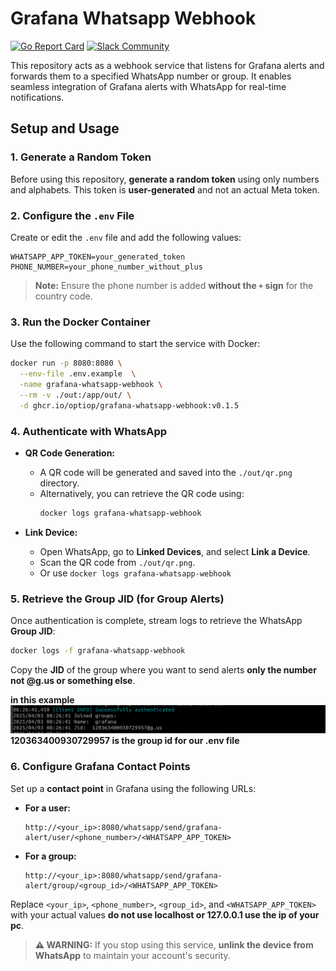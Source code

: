 # Grafana Whatsapp Webhook

[![Go Report Card](https://goreportcard.com/badge/github.com/optiop/grafana-whatsapp-webhook)](https://goreportcard.com/report/github.com/optiop/grafana-whatsapp-webhook)
[![Slack Community](https://badgen.net/badge/icon/slack?icon=slack&label)](https://join.slack.com/t/optioporg/shared_invite/zt-33axtzuao-Kd5NzaVm2GOhozBHOTj_Yg)

This repository acts as a webhook service that listens for Grafana alerts and forwards them to a specified WhatsApp number or group. It enables seamless integration of Grafana alerts with WhatsApp for real-time notifications.

## Setup and Usage

### 1. Generate a Random Token
Before using this repository, **generate a random token** using only numbers and alphabets. This token is **user-generated** and not an actual Meta token.

### 2. Configure the `.env` File
Create or edit the `.env` file and add the following values:
```
WHATSAPP_APP_TOKEN=your_generated_token
PHONE_NUMBER=your_phone_number_without_plus
```
> **Note:** Ensure the phone number is added **without the `+` sign** for the country code.

### 3. Run the Docker Container
Use the following command to start the service with Docker:
```bash
docker run -p 8080:8080 \
  --env-file .env.example  \
  -name grafana-whatsapp-webhook \
  --rm -v ./out:/app/out/ \
  -d ghcr.io/optiop/grafana-whatsapp-webhook:v0.1.5
```

### 4. Authenticate with WhatsApp
- **QR Code Generation:**
  - A QR code will be generated and saved into the `./out/qr.png` directory.
  - Alternatively, you can retrieve the QR code using:
    ```bash
    docker logs grafana-whatsapp-webhook
    ```

- **Link Device:**
  - Open WhatsApp, go to **Linked Devices**, and select **Link a Device**.
  - Scan the QR code from `./out/qr.png`.
  - Or use `docker logs grafana-whatsapp-webhook`

### 5. Retrieve the Group JID (for Group Alerts)
Once authentication is complete, stream logs to retrieve the WhatsApp **Group JID**:
```bash
docker logs -f grafana-whatsapp-webhook
```
Copy the **JID** of the group where you want to send alerts 
**only the number not @g.us or something else**.

**in this example ![Scan QR Code](images/jid.png) 120363400930729957 is the group id for our .env file**
### 6. Configure Grafana Contact Points
Set up a **contact point** in Grafana using the following URLs:

- **For a user:**
  ```
  http://<your_ip>:8080/whatsapp/send/grafana-alert/user/<phone_number>/<WHATSAPP_APP_TOKEN>
  ```

- **For a group:**
  ```
  http://<your_ip>:8080/whatsapp/send/grafana-alert/group/<group_id>/<WHATSAPP_APP_TOKEN>
  ```
Replace `<your_ip>`, `<phone_number>`, `<group_id>`, and `<WHATSAPP_APP_TOKEN>` with your actual values **do not use localhost or 127.0.0.1 use the ip of your pc**.

> **⚠️ WARNING:** If you stop using this service, **unlink the device from WhatsApp** to maintain your account's security.

